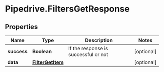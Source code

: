 # Pipedrive.FiltersGetResponse

## Properties

Name | Type | Description | Notes
------------ | ------------- | ------------- | -------------
**success** | **Boolean** | If the response is successful or not | [optional] 
**data** | [**FilterGetItem**](FilterGetItem.md) |  | [optional] 


